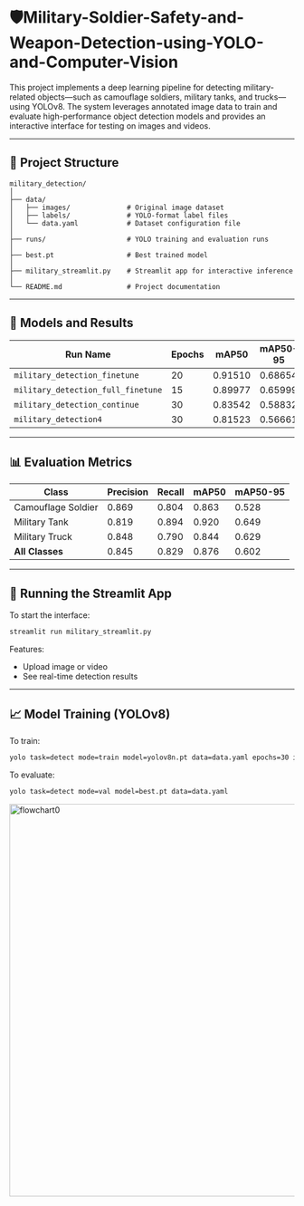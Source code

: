 # 🛡️Military-Soldier-Safety-and-Weapon-Detection-using-YOLO-and-Computer-Vision

This project implements a deep learning pipeline for detecting military-related objects—such as camouflage soldiers, military tanks, and trucks—using YOLOv8. The system leverages annotated image data to train and evaluate high-performance object detection models and provides an interactive interface for testing on images and videos.

---

## 📁 Project Structure

```
military_detection/
│
├── data/
│   ├── images/              # Original image dataset
│   ├── labels/              # YOLO-format label files
│   └── data.yaml            # Dataset configuration file
│
├── runs/                    # YOLO training and evaluation runs
│
├── best.pt                  # Best trained model
│
├── military_streamlit.py    # Streamlit app for interactive inference
│
└── README.md                # Project documentation
```

---

## 🧠 Models and Results

| Run Name                        | Epochs | mAP50   | mAP50-95 |
|-------------------------------|--------|---------|----------|
| `military_detection_finetune` | 20     | 0.91510 | 0.68654  |
| `military_detection_full_finetune` | 15 | 0.89977 | 0.65999  |
| `military_detection_continue` | 30     | 0.83542 | 0.58832  |
| `military_detection4`         | 30     | 0.81523 | 0.56661  |

---

## 📊 Evaluation Metrics

| Class             | Precision | Recall | mAP50 | mAP50-95 |
|------------------|-----------|--------|-------|----------|
| Camouflage Soldier | 0.869     | 0.804  | 0.863 | 0.528    |
| Military Tank     | 0.819     | 0.894  | 0.920 | 0.649    |
| Military Truck    | 0.848     | 0.790  | 0.844 | 0.629    |
| **All Classes**   | 0.845     | 0.829  | 0.876 | 0.602    |

---



## 🚀 Running the Streamlit App

To start the interface:

```bash
streamlit run military_streamlit.py
```

Features:
- Upload image or video
- See real-time detection results


---

## 📈 Model Training (YOLOv8)

To train:

```bash
yolo task=detect mode=train model=yolov8n.pt data=data.yaml epochs=30 imgsz=640
```



To evaluate:

```bash
yolo task=detect mode=val model=best.pt data=data.yaml
```

<img width="655" height="693" alt="flowchart0" src="https://github.com/user-attachments/assets/f46292bf-6dab-4237-ad8a-3bb61823f803" />

